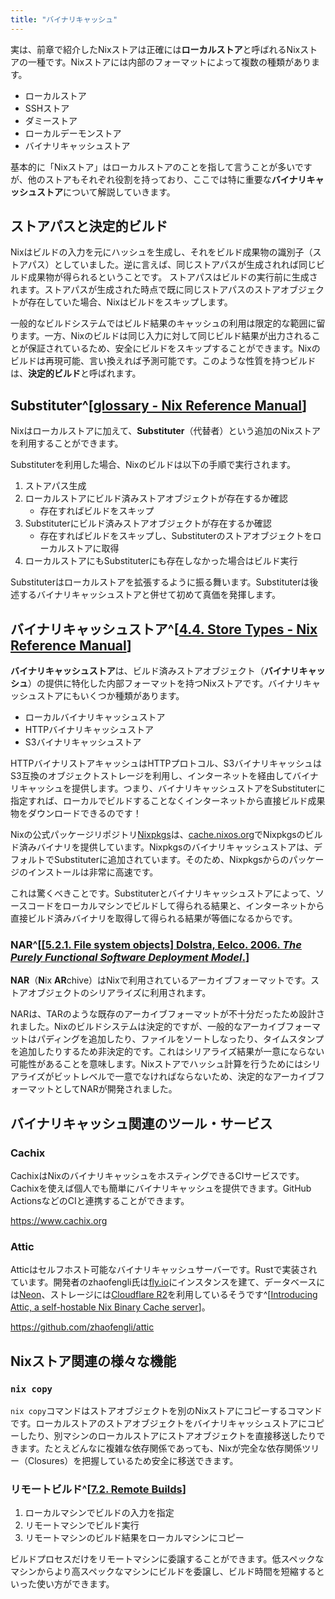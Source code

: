 ```yaml
---
title: "バイナリキャッシュ"
---
```


実は、前章で紹介したNixストアは正確には**ローカルストア**と呼ばれるNixストアの一種です。Nixストアには内部のフォーマットによって複数の種類があります。

- ローカルストア
- SSHストア
- ダミーストア
- ローカルデーモンストア
- バイナリキャッシュストア

基本的に「Nixストア」はローカルストアのことを指して言うことが多いですが、他のストアもそれぞれ役割を持っており、ここでは特に重要な**バイナリキャッシュストア**について解説していきます。

## ストアパスと決定的ビルド

Nixはビルドの入力を元にハッシュを生成し、それをビルド成果物の識別子（ストアパス）としていました。逆に言えば、同じストアパスが生成されれば同じビルド成果物が得られるということです。
ストアパスはビルドの実行前に生成されます。ストアパスが生成された時点で既に同じストアパスのストアオブジェクトが存在していた場合、Nixはビルドをスキップします。

一般的なビルドシステムではビルド結果のキャッシュの利用は限定的な範囲に留ります。一方、Nixのビルドは同じ入力に対して同じビルド結果が出力されることが保証されているため、安全にビルドをスキップすることができます。Nixのビルドは再現可能、言い換えれば予測可能です。このような性質を持つビルドは、**決定的ビルド**と呼ばれます。

## Substituter^[[glossary - Nix Reference Manual](https://nixos.org/manual/nix/stable/glossary#gloss-substituter)]

Nixはローカルストアに加えて、**Substituter**（代替者）という追加のNixストアを利用することができます。

Substituterを利用した場合、Nixのビルドは以下の手順で実行されます。

1. ストアパス生成
2. ローカルストアにビルド済みストアオブジェクトが存在するか確認
   - 存在すればビルドをスキップ
3. Substituterにビルド済みストアオブジェクトが存在するか確認
   - 存在すればビルドをスキップし、Substituterのストアオブジェクトをローカルストアに取得
4. ローカルストアにもSubstituterにも存在しなかった場合はビルド実行

Substituterはローカルストアを拡張するように振る舞います。Substituterは後述するバイナリキャッシュストアと併せて初めて真価を発揮します。

## バイナリキャッシュストア^[[4.4. Store Types - Nix Reference Manual](https://nixos.org/manual/nix/stable/store/types/)]

**バイナリキャッシュストア**は、ビルド済みストアオブジェクト（**バイナリキャッシュ**）の提供に特化した内部フォーマットを持つNixストアです。バイナリキャッシュストアにもいくつか種類があります。

- ローカルバイナリキャッシュストア
- HTTPバイナリキャッシュストア
- S3バイナリキャッシュストア

HTTPバイナリストアキャッシュはHTTPプロトコル、S3バイナリキャッシュはS3互換のオブジェクトストレージを利用し、インターネットを経由してバイナリキャッシュを提供します。つまり、バイナリキャッシュストアをSubstituterに指定すれば、ローカルでビルドすることなくインターネットから直接ビルド成果物をダウンロードできるのです！

Nixの公式パッケージリポジトリ[Nixpkgs](https://github.com/NixOS/nixpkgs)は、[cache.nixos.org](https://cache.nixos.org)でNixpkgsのビルド済みバイナリを提供しています。Nixpkgsのバイナリキャッシュストアは、デフォルトでSubstituterに追加されています。そのため、Nixpkgsからのパッケージのインストールは非常に高速です。

これは驚くべきことです。Substituterとバイナリキャッシュストアによって、ソースコードをローカルマシンでビルドして得られる結果と、インターネットから直接ビルド済みバイナリを取得して得られる結果が等価になるからです。

### NAR^[[[5.2.1. File system objects] Dolstra, Eelco. 2006. _The Purely Functional Software Deployment Model_.](https://edolstra.github.io/pubs/phd-thesis.pdf)]

**NAR**（**N**ix **AR**chive）はNixで利用されているアーカイブフォーマットです。ストアオブジェクトのシリアライズに利用されます。

NARは、TARのような既存のアーカイブフォーマットが不十分だったため設計されました。Nixのビルドシステムは決定的ですが、一般的なアーカイブフォーマットはパディングを追加したり、ファイルをソートしなったり、タイムスタンプを追加したりするため非決定的です。これはシリアライズ結果が一意にならない可能性があることを意味します。Nixストアでハッシュ計算を行うためにはシリアライズがビットレベルで一意でなければならないため、決定的なアーカイブフォーマットとしてNARが開発されました。

## バイナリキャッシュ関連のツール・サービス

### Cachix

CachixはNixのバイナリキャッシュをホスティングできるCIサービスです。Cachixを使えば個人でも簡単にバイナリキャッシュを提供できます。GitHub ActionsなどのCIと連携することができます。

https://www.cachix.org

### Attic

Atticはセルフホスト可能なバイナリキャッシュサーバーです。Rustで実装されています。開発者のzhaofengli氏は[fly.io](https://fly.io)にインスタンスを建て、データベースには[Neon](https://neon.tech)、ストレージには[Cloudflare R2](https://developers.cloudflare.com/r2/)を利用しているそうです^[[Introducing Attic, a self-hostable Nix Binary Cache server](https://discourse.nixos.org/t/introducing-attic-a-self-hostable-nix-binary-cache-server/24343)]。

https://github.com/zhaofengli/attic

## Nixストア関連の様々な機能

### `nix copy`

`nix copy`コマンドはストアオブジェクトを別のNixストアにコピーするコマンドです。ローカルストアのストアオブジェクトをバイナリキャッシュストアにコピーしたり、別マシンのローカルストアにストアオブジェクトを直接移送したりできます。たとえどんなに複雑な依存関係であっても、Nixが完全な依存関係ツリー（Closures）を把握しているため安全に移送できます。

### リモートビルド^[[7.2. Remote Builds](https://nixos.org/manual/nix/stable/advanced-topics/distributed-builds)]

1. ローカルマシンでビルドの入力を指定
2. リモートマシンでビルド実行
3. リモートマシンのビルド結果をローカルマシンにコピー

ビルドプロセスだけをリモートマシンに委譲することができます。低スペックなマシンからより高スペックなマシンにビルドを委譲し、ビルド時間を短縮するといった使い方ができます。
